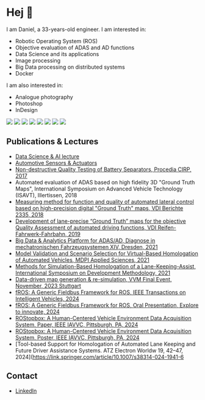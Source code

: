 # Hej 👋
I am Daniel, a 33-years-old engineer. I am interested in: 

- Robotic Operating System (ROS)
- Objective evaluation of ADAS and AD functions
- Data Science and its applications
- Image processing
- Big Data processing on distributed systems
- Docker

I am also interested in:
- Analogue photography
- Photoshop
- InDesign

![](https://img.shields.io/badge/OS-Linux-informational?style=flat&logo=linux&logoColor=white&color=008080)
![](https://img.shields.io/badge/Code-Python-informational?style=flat&logo=python&logoColor=white&color=008080)
![](https://img.shields.io/badge/Code-C++-informational?style=flat&logo=c%2B%2B&logoColor=white&color=008080)
![](https://img.shields.io/badge/Code-C-informational?style=flat&logo=c%2B%2B&logoColor=white&color=008080)
![](https://img.shields.io/badge/Code-Shell_script-informational?style=flat&logo=gnu-bash&logoColor=white&color=008080)
![](https://img.shields.io/badge/Tools-Docker-informational?style=flat&logo=docker&logoColor=white&color=008080)
![](https://img.shields.io/badge/Tools-Git-informational?style=flat&logo=git&logoColor=white&color=008080)
![](https://img.shields.io/badge/Tools-VSCode-informational?style=flat&logo=visual-studio-code&logoColor=white&color=008080)

## Publications & Lectures
- [Data Science & AI lecture](https://github.com/lnxdxC/DSAI)
- [Automotive Sensors & Actuators](https://github.com/schneider-daniel/ASAA)
-	[Non-destructive Quality Testing of Battery Separators, Procedia CIRP, 2017](https://www.sciencedirect.com/science/article/pii/S2212827116306205)
-	Automated evaluation of ADAS based on high fidelity 3D "Ground Truth Maps", International Symposium on Advanced Vehicle Technology (ISAVT), Illertissen, 2018
-	[Measuring method for function and quality of automated lateral control based on high-precision digital "Ground Truth" maps, VDI Berichte 2335, 2018](https://www.researchgate.net/publication/344938400_Measuring_method_for_function_and_quality_of_automated_lateral_control_based_on_high-precision_digital_Ground_Truth_maps)
-	[Development of lane-precise “Ground Truth” maps for the objective Quality Assessment of automated driving functions, VDI Reifen-Fahrwerk-Fahrbahn, 2019](https://elibrary.vdi-verlag.de/10.51202/9783181023563/reifen-fahrwerk-fahrbahn?page=1)
-	[Big Data & Analytics Platform for ADAS/AD, Diagnose in mechatronischen Fahrzeugsystemen XIV, Dresden, 2021](https://www.researchgate.net/publication/351918717_Big_Data_Analytics_Platform_for_ADASAD)
-	[Model Validation and Scenario Selection for Virtual-Based Homologation of Automated Vehicles, MDPI Applied Sciences, 2021](https://www.mdpi.com/2076-3417/11/1/35)
-	[Methods for Simulation-Based Homologation of a Lane-Keeping-Assist, International Symposium on Development Methodology, 2021](https://publikationen.bibliothek.kit.edu/1000151974)
-	[Data-driven map generation & re-simulation, VVM Final Event, November, 2023 Stuttgart](https://www.vvm-projekt.de/fileadmin/user_upload/Final_Event/Poster/VVM_FE_Poster_07.01_Data_driven_Map_Generation_web.pdf)
-	[fROS: A Generic Fieldbus Framework for ROS, IEEE Transactions on Intelligent Vehicles, 2024](https://ieeexplore.ieee.org/document/10436384)
-	[fROS: A Generic Fieldbus Framework for ROS, Oral Presentation, Explore to innovate, 2024](https://github.com/schneider-daniel/puplications/blob/4030c191ea9ca196a1a8d918ccea3279a7eb33a8/ETI_2024_fROS.pdf)
- [ROStopbox: A Human-Centered Vehicle Environment Data Acquisition System, Paper, IEEE IAVVC, Pittsburgh, PA, 2024](https://2024.iavvc.org/)
-	[ROStopbox: A Human-Centered Vehicle Environment Data Acquisition System, Poster, IEEE IAVVC, Pittsburgh, PA, 2024](https://github.com/schneider-daniel/puplications/blob/fb4af835aaefa762bc4ccd08c0147bc31e3dd2a5/IAVVC_2024_POSTER_ROStopbox.pdf)
-	[Tool-based Support for Homologation of Automated Lane Keeping and Future Driver Assistance Systems. ATZ Electron Worldw 19, 42–47, 2024](https://link.springer.com/article/10.1007/s38314-024-1941-6

## Contact
- [LinkedIn](https://www.linkedin.com/in/daniel-schneider-39198b160/)
